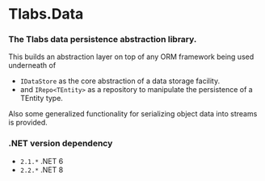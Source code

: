 ﻿# Tlabs.Data

### The Tlabs data persistence abstraction library.

This builds an abstraction layer on top of any ORM framework being used underneath of
* `IDataStore` as the core abstraction of a data storage facility.
* and `IRepo<TEntity>` as a repository to manipulate the persistence of a TEntity type.

Also some generalized functionality for serializing object data into streams is provided.

### .NET version dependency
*	`2.1.*` .NET 6
*	`2.2.*` .NET 8
